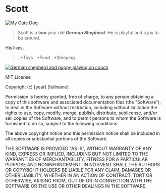 # Scott

![My Cute Dog](https://s-media-cache-ak0.pinimg.com/236x/18/e2/3a/18e23a696845b940400ac314867d1186.jpg)

>Scott is a **two** year old ***German Shepherd***.
>He is playful and a joy to be around.

His likes.

>..*Toys
>..*Food
>..*Sleeping

[![German shepherd and puppy playing on couch](https://s-media-cache-ak0.pinimg.com/236x/18/e2/3a/18e23a696845b940400ac314867d1186.jpg)](https://www.youtube.com/watch?v=2kWupMxAmDA)






MIT License

Copyright (c) [year] [fullname]

Permission is hereby granted, free of charge, to any person obtaining a copy
of this software and associated documentation files (the "Software"), to deal
in the Software without restriction, including without limitation the rights
to use, copy, modify, merge, publish, distribute, sublicense, and/or sell
copies of the Software, and to permit persons to whom the Software is
furnished to do so, subject to the following conditions:

The above copyright notice and this permission notice shall be included in all
copies or substantial portions of the Software.

THE SOFTWARE IS PROVIDED "AS IS", WITHOUT WARRANTY OF ANY KIND, EXPRESS OR
IMPLIED, INCLUDING BUT NOT LIMITED TO THE WARRANTIES OF MERCHANTABILITY,
FITNESS FOR A PARTICULAR PURPOSE AND NONINFRINGEMENT. IN NO EVENT SHALL THE
AUTHORS OR COPYRIGHT HOLDERS BE LIABLE FOR ANY CLAIM, DAMAGES OR OTHER
LIABILITY, WHETHER IN AN ACTION OF CONTRACT, TORT OR OTHERWISE, ARISING FROM,
OUT OF OR IN CONNECTION WITH THE SOFTWARE OR THE USE OR OTHER DEALINGS IN THE
SOFTWARE.
